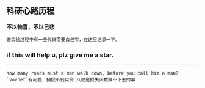## 科研心路历程
**不以物喜，不以己悲**

    做实验过程中有一些代码需要自己写，在这里记录一下。
  
### if this will help u, plz give me a star.
-----------------------------
    how many roads must a man walk down, before you call him a man?
    `vovnet`有问题，捕捉不到实例 八成是损失函数降不下去的事
